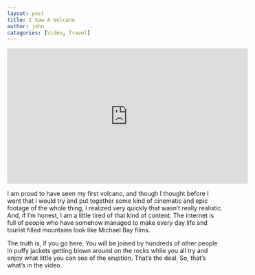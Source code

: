 ```yaml
---
layout: post
title: I Saw A Volcano
author: john
catagories: [Video, Travel]
---
```


<div class="video-wrapper">
<iframe width="560" height="315" src="https://www.youtube.com/embed/WTXK9X5CRXI" title="YouTube video player" frameborder="0" allow="accelerometer; autoplay; clipboard-write; encrypted-media; gyroscope; picture-in-picture" allowfullscreen></iframe>
</div>

I am proud to have seen my first volcano, and though I thought before I went that I would try and put together some kind of cinematic and epic footage of the whole thing, I realized very quickly that wasn’t really realistic. And, if I’m honest, I am a little tired of that kind of content. The internet is full of people who have somehow managed to make every day life and tourist filled mountains look like Michael Bay films.

The truth is, if you go here. You will be joined by hundreds of other people in puffy jackets getting blown around on the rocks while you all try and enjoy what little you can see of the eruption. That’s the deal. So, that’s what’s in the video.
